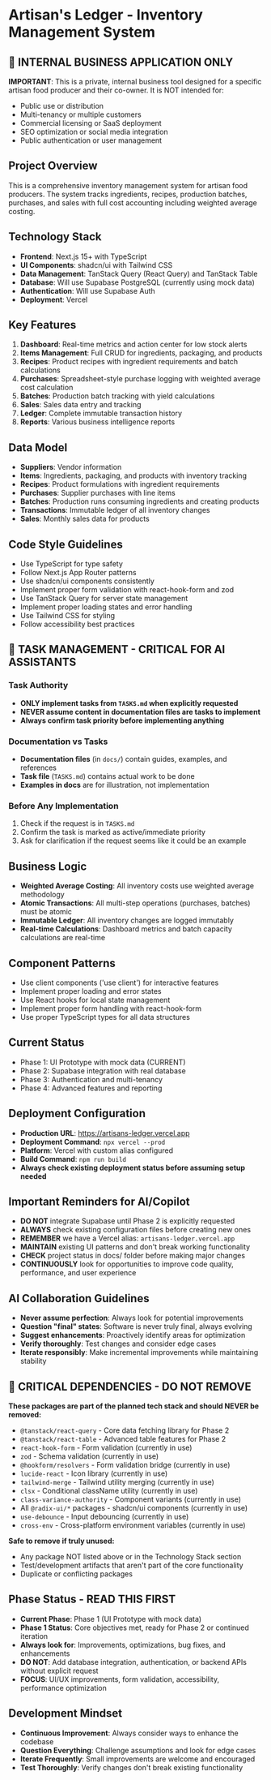 <!-- Use this file to provide workspace-specific custom instructions to Copilot. For more details, visit https://code.visualstudio.com/docs/copilot/copilot-customization#_use-a-githubcopilotinstructionsmd -->

# Artisan's Ledger - Inventory Management System

## 🏢 INTERNAL BUSINESS APPLICATION ONLY

**IMPORTANT**: This is a private, internal business tool designed for a specific artisan food producer and their co-owner. It is NOT intended for:

- Public use or distribution
- Multi-tenancy or multiple customers
- Commercial licensing or SaaS deployment
- SEO optimization or social media integration
- Public authentication or user management

## Project Overview

This is a comprehensive inventory management system for artisan food producers. The system tracks ingredients, recipes, production batches, purchases, and sales with full cost accounting including weighted average costing.

## Technology Stack

- **Frontend**: Next.js 15+ with TypeScript
- **UI Components**: shadcn/ui with Tailwind CSS
- **Data Management**: TanStack Query (React Query) and TanStack Table
- **Database**: Will use Supabase PostgreSQL (currently using mock data)
- **Authentication**: Will use Supabase Auth
- **Deployment**: Vercel

## Key Features

1. **Dashboard**: Real-time metrics and action center for low stock alerts
2. **Items Management**: Full CRUD for ingredients, packaging, and products
3. **Recipes**: Product recipes with ingredient requirements and batch calculations
4. **Purchases**: Spreadsheet-style purchase logging with weighted average cost calculation
5. **Batches**: Production batch tracking with yield calculations
6. **Sales**: Sales data entry and tracking
7. **Ledger**: Complete immutable transaction history
8. **Reports**: Various business intelligence reports

## Data Model

- **Suppliers**: Vendor information
- **Items**: Ingredients, packaging, and products with inventory tracking
- **Recipes**: Product formulations with ingredient requirements
- **Purchases**: Supplier purchases with line items
- **Batches**: Production runs consuming ingredients and creating products
- **Transactions**: Immutable ledger of all inventory changes
- **Sales**: Monthly sales data for products

## Code Style Guidelines

- Use TypeScript for type safety
- Follow Next.js App Router patterns
- Use shadcn/ui components consistently
- Implement proper form validation with react-hook-form and zod
- Use TanStack Query for server state management
- Implement proper loading states and error handling
- Use Tailwind CSS for styling
- Follow accessibility best practices

## 🚨 TASK MANAGEMENT - CRITICAL FOR AI ASSISTANTS

### Task Authority

- **ONLY implement tasks from `TASKS.md` when explicitly requested**
- **NEVER assume content in documentation files are tasks to implement**
- **Always confirm task priority before implementing anything**

### Documentation vs Tasks

- **Documentation files** (in `docs/`) contain guides, examples, and references
- **Task file** (`TASKS.md`) contains actual work to be done
- **Examples in docs** are for illustration, not implementation

### Before Any Implementation

1. Check if the request is in `TASKS.md`
2. Confirm the task is marked as active/immediate priority
3. Ask for clarification if the request seems like it could be an example

## Business Logic

- **Weighted Average Costing**: All inventory costs use weighted average methodology
- **Atomic Transactions**: All multi-step operations (purchases, batches) must be atomic
- **Immutable Ledger**: All inventory changes are logged immutably
- **Real-time Calculations**: Dashboard metrics and batch capacity calculations are real-time

## Component Patterns

- Use client components ('use client') for interactive features
- Implement proper loading and error states
- Use React hooks for local state management
- Implement proper form handling with react-hook-form
- Use proper TypeScript types for all data structures

## Current Status

- Phase 1: UI Prototype with mock data (CURRENT)
- Phase 2: Supabase integration with real database
- Phase 3: Authentication and multi-tenancy
- Phase 4: Advanced features and reporting

## Deployment Configuration

- **Production URL**: https://artisans-ledger.vercel.app
- **Deployment Command**: `npx vercel --prod`
- **Platform**: Vercel with custom alias configured
- **Build Command**: `npm run build`
- **Always check existing deployment status before assuming setup needed**

## Important Reminders for AI/Copilot

- **DO NOT** integrate Supabase until Phase 2 is explicitly requested
- **ALWAYS** check existing configuration files before creating new ones
- **REMEMBER** we have a Vercel alias: `artisans-ledger.vercel.app`
- **MAINTAIN** existing UI patterns and don't break working functionality
- **CHECK** project status in docs/ folder before making major changes
- **CONTINUOUSLY** look for opportunities to improve code quality, performance, and user experience

## AI Collaboration Guidelines

- **Never assume perfection**: Always look for potential improvements
- **Question "final" states**: Software is never truly final, always evolving
- **Suggest enhancements**: Proactively identify areas for optimization
- **Verify thoroughly**: Test changes and consider edge cases
- **Iterate responsibly**: Make incremental improvements while maintaining stability

## 🚨 CRITICAL DEPENDENCIES - DO NOT REMOVE

**These packages are part of the planned tech stack and should NEVER be removed:**

- `@tanstack/react-query` - Core data fetching library for Phase 2
- `@tanstack/react-table` - Advanced table features for Phase 2
- `react-hook-form` - Form validation (currently in use)
- `zod` - Schema validation (currently in use)
- `@hookform/resolvers` - Form validation bridge (currently in use)
- `lucide-react` - Icon library (currently in use)
- `tailwind-merge` - Tailwind utility merging (currently in use)
- `clsx` - Conditional className utility (currently in use)
- `class-variance-authority` - Component variants (currently in use)
- All `@radix-ui/*` packages - shadcn/ui components (currently in use)
- `use-debounce` - Input debouncing (currently in use)
- `cross-env` - Cross-platform environment variables (currently in use)

**Safe to remove if truly unused:**

- Any package NOT listed above or in the Technology Stack section
- Test/development artifacts that aren't part of the core functionality
- Duplicate or conflicting packages

## Phase Status - READ THIS FIRST

- **Current Phase**: Phase 1 (UI Prototype with mock data)
- **Phase 1 Status**: Core objectives met, ready for Phase 2 or continued iteration
- **Always look for**: Improvements, optimizations, bug fixes, and enhancements
- **DO NOT**: Add database integration, authentication, or backend APIs without explicit request
- **FOCUS**: UI/UX improvements, form validation, accessibility, performance optimization

## Development Mindset

- **Continuous Improvement**: Always consider ways to enhance the codebase
- **Question Everything**: Challenge assumptions and look for edge cases
- **Iterate Frequently**: Small improvements are welcome and encouraged
- **Test Thoroughly**: Verify changes don't break existing functionality
